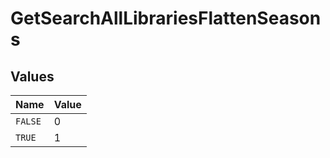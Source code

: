 # GetSearchAllLibrariesFlattenSeasons


## Values

| Name    | Value   |
| ------- | ------- |
| `FALSE` | 0       |
| `TRUE`  | 1       |
